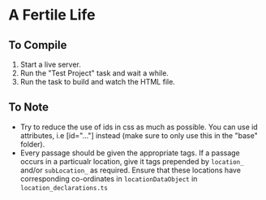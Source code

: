 # A Fertile Life
 
## To Compile
1. Start a live server.
2. Run the "Test Project" task and wait a while.
3. Run the task to build and watch the HTML file.

## To Note
- Try to reduce the use of ids in css as much as possible. You can use id attributes, i.e [id="..."] instead (make sure to only use this in the "base" folder).
- Every passage should be given the appropriate tags. If a passage occurs in a particualr location, give it tags prepended by `location_` and/or `subLocation_` as required. Ensure that these locations have corresponding co-ordinates in `locationDataObject` in `location_declarations.ts`